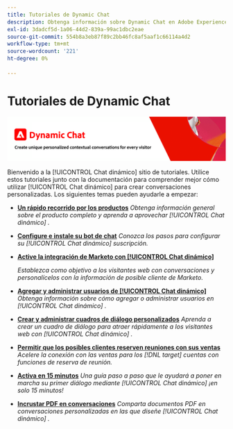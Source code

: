 ```yaml
---
title: Tutoriales de Dynamic Chat
description: Obtenga información sobre Dynamic Chat en Adobe Experience League. Utilice estos tutoriales junto con la documentación para comprender mejor cómo utilizar Dynamic Chat para crear conversaciones personalizadas.
exl-id: 3dadcf5d-1a06-44d2-839a-99ac1dbc2eae
source-git-commit: 554b8a3eb87f89c2bb46fc8af5aaf1c66114a4d2
workflow-type: tm+mt
source-wordcount: '221'
ht-degree: 0%

---
```


# Tutoriales de Dynamic Chat

![](assets/dynamic-chat-header.png)

Bienvenido a la [!UICONTROL Chat dinámico]  sitio de tutoriales. Utilice estos tutoriales junto con la documentación para comprender mejor cómo utilizar [!UICONTROL Chat dinámico]  para crear conversaciones personalizadas. Los siguientes temas pueden ayudarle a empezar:

* **[Un rápido recorrido por los productos](product-tour.md)**
   *Obtenga información general sobre el producto completo y aprenda a aprovechar [!UICONTROL Chat dinámico] .*
* **[Configure e instale su bot de chat](setup.md)**
   *Conozca los pasos para configurar su [!UICONTROL Chat dinámico]  suscripción.*
* **[Active la integración de Marketo con [!UICONTROL Chat dinámico]](marketo-integration.md)**

   *Establezca como objetivo a los visitantes web con conversaciones y personalícelos con la información de posible cliente de Marketo.*
* **[Agregar y administrar usuarios de [!UICONTROL Chat dinámico]](user-management.md)**
   *Obtenga información sobre cómo agregar o administrar usuarios en [!UICONTROL Chat dinámico] .*
* **[Crear y administrar cuadros de diálogo personalizados](dialogue-management.md)**
   *Aprenda a crear un cuadro de diálogo para atraer rápidamente a los visitantes web con [!UICONTROL Chat dinámico] .*
* **[Permitir que los posibles clientes reserven reuniones con sus ventas](meeting-booking.md)**
   *Acelere la conexión con las ventas para los [!DNL target] cuentas con funciones de reserva de reunión.*
* **[Activa en 15 minutos](go-live-in-15-minutes.md)**
   *Una guía paso a paso que le ayudará a poner en marcha su primer diálogo mediante [!UICONTROL Chat dinámico]  ¡en solo 15 minutos!*
* **[Incrustar PDF en conversaciones](document-cloud-integration.md)**
   *Comparta documentos PDF en conversaciones personalizadas en las que diseñe [!UICONTROL Chat dinámico] .*

